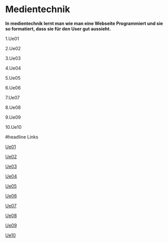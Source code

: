 # Medientechnik
**In medientechnik lernt man wie man eine Webseite Programmiert und sie so formatiert, dass sie für den User gut aussieht.**

1.Ue01

2.Ue02

3.Ue03

4.Ue04

5.Ue05

6.Ue06

7.Ue07

8.Ue08

9.Ue09

10.Ue10

#headline
Links

[Ue01](https://github.com/KonstantinOeller/Medientechnik/blob/main/index.html)

[Ue02](https://github.com/KonstantinOeller/Medientechnik/blob/main/SUE_Boxmodel.html)

[Ue03](https://github.com/KonstantinOeller/Medientechnik/blob/main/Ue6.html)

[Ue04](https://github.com/KonstantinOeller/Medientechnik/tree/main/Ue9%20meine%20Website)

[Ue05](https://github.com/KonstantinOeller/Medientechnik/tree/main/Ue19%20Wettervorhersage)

[Ue06](https://github.com/KonstantinOeller/Medientechnik/tree/main/SUE_Boxmodell_BG/SUE_Boxmodell_BG)

[Ue07](https://github.com/KonstantinOeller/Medientechnik/blob/main/Ue18.html)

[Ue08](https://github.com/KonstantinOeller/Medientechnik/tree/main/Ue20)

[Ue09](https://github.com/KonstantinOeller/Medientechnik/tree/main/Mein%20Winterprojekt)

[Ue10](https://github.com/KonstantinOeller/Medientechnik/tree/main/UE21_NewsAdvanced)
